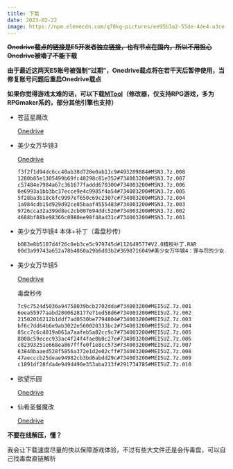 ```yaml
---
title: 下载
date: 2023-02-22
image: https://npm.elemecdn.com/q78kg-pictures/ee95b3a2-55de-4de4-a3ce-d719bab95d00.png
---
```


<del>**Onedrive载点的链接是E5开发者独立链接，也有节点在国内，所以不用担心Onedrive被墙了不能下载**</del>

**由于最近这两天E5账号被强制“过期”，Onedrive载点将在若干天后暂停使用，当修复账号问题后重启Onedrive载点**

**如果你觉得游戏太难的话，可以下载[MTool](https://afdian.net/a/AdventCirno)（修改器，仅支持RPG游戏，多为RPGmaker系的，部分其他引擎也支持）**

* 苍蓝星魔改

  [Onedrive](https://1ffrj6-my.sharepoint.com/:u:/g/personal/q78kg_1ffrj6_onmicrosoft_com/ETsePmOiBVtKgQwXEjhzZLMBRhvv4F_fIxyg2lLICXT3yA?e=XkhopZ)


* 美少女万华镜3

  [Onedrive](https://1ffrj6-my.sharepoint.com/:f:/g/personal/q78kg_1ffrj6_onmicrosoft_com/EtBXbFpTKEVKtz6t-7jvA9gBrlHkdX9b8plOJiiHn4IgsQ?e=eYxpx2)

  ```bash
  f3f2f1d94dc6cc40ab38d728e0ab11c9#493209884#MSN3.7z.008
  1280b85e1305499b69fc48298c81e352#734003200#MSN3.7z.007
  c57484e7984a67c361677faddd670300#734003200#MSN3.7z.006
  0e6993a1bb3bc37ecce9e4c9985f4a54#734003200#MSN3.7z.005
  5f28ba3b18c6fc9997ef650c69c2307c#734003200#MSN3.7z.004
  1a984cdb15d929d92ce85baaf4555483#734003200#MSN3.7z.003
  9726cca32a399d8ec2cb007694ddc520#734003200#MSN3.7z.002
  4688bf88be98366c0980ee98f48ad31c#734003200#MSN3.7z.001
  ```
* 美少女万华镜4 本体+补丁（毒盘秒传）

  ```bash
  b083e8b5107d4f26c0eb3ce5c979745d#112649577#V2.0精校补丁.RAR
  00d3a99743a652a78b4860a29b6d03b2#3698716049#美少女万华镜4：罪与罚的少女.rar
  ```

* 美少女万华镜5

  [Onedrive](https://1ffrj6-my.sharepoint.com/:f:/g/personal/q78kg_1ffrj6_onmicrosoft_com/Eg83BCeiWQJOpN6epN-lbJwBvDCdQdy4GBqAK0zTJ1n3yA?e=Xy938Y)

  毒盘秒传

  ```bash
  7c9c7524d5036a94758039bcb2702dda#734003200#MEI5UZ.7z.001
  6eea55977aabd2800628177e71ed58d6#734003200#MEI5UZ.7z.002
  21502016212b1ddf7ad0530be7794804#734003200#MEI5UZ.7z.003
  bf6c7dd64b6e9ab3022e560020333bc2#734003200#MEI5UZ.7z.004
  85cc7c6c4019a061a7aafeb5a82cc9c7#734003200#MEI5UZ.7z.005
  8008c59ecec933ac4f24f4fae0b0c27e#734003200#MEI5UZ.7z.006
  c82393251e668ea867fffe0f1e8cc573#734003200#MEI5UZ.7z.007
  63840baaed528f5856a372e1d2e02cff#734003200#MEI5UZ.7z.008
  47aecccb25deae94982cb3bd6abdd29c#734003200#MEI5UZ.7z.009
  c1891df28fda4e949d490e353aba213f#291734785#MEI5UZ.7z.010
  ```

* 欲望乐园

  [Onedrive](https://1ffrj6-my.sharepoint.com/:u:/g/personal/q78kg_1ffrj6_onmicrosoft_com/Eb14ouDGY9xAjnRDtTdkRQIBavvlN-a3r7E0Ava0XvdElA?e=XvyeTc)

* 仙肴圣餐魔改

  [Onedrive](https://1ffrj6-my.sharepoint.com/:u:/g/personal/q78kg_1ffrj6_onmicrosoft_com/EZF25RJQmB5JoqEX0PSSVW4BjHIzujKueo6iaBAcYXP80w?e=IHOGC1)

**不要在线解压，懂？**

我会让下载速度尽量的快以保障游戏体验，不过有些大文件还是会传毒盘，可以自己找毒盘直链解析
